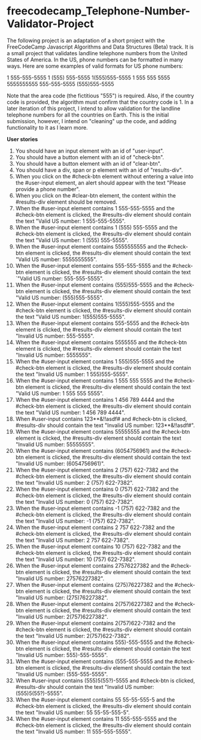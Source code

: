 # freecodecamp_Telephone-Number-Validator-Project

The following project is an adaptation of a short project with the FreeCodeCamp Javascript Algorithms and Data Structures (Beta) track. It is a small project that validates landline telephone numbers from the United States of America. In the US, phone numbers can be formatted in many ways. Here are some examples of valid formats for US phone numbers:

1 555-555-5555
1 (555) 555-5555
1(555)555-5555
1 555 555 5555
5555555555
555-555-5555
(555)555-5555

Note that the area code (the fictitious "555") is required. Also, if the country code is provided, the algorithm must confirm that the country code is 1. In a later iteration of this project, I intend to allow validation for the landline telephone numbers for all the countries on Earth. This is the initial submission, however, I intend on "cleaning" up the code, and adding functionality to it as I learn more.

**User stories**
1. You should have an input element with an id of "user-input".
2. You should have a button element with an id of "check-btn".
3. You should have a button element with an id of "clear-btn".
4. You should have a div, span or p element with an id of "results-div".
5. When you click on the #check-btn element without entering a value into the #user-input element, an alert should appear with the text "Please provide a phone number".
6. When you click on the #clear-btn element, the content within the #results-div element should be removed.
7. When the #user-input element contains 1 555-555-5555 and the #check-btn element is clicked, the #results-div element should contain the text "Valid US number: 1 555-555-5555".
8. When the #user-input element contains 1 (555) 555-5555 and the #check-btn element is clicked, the #results-div element should contain the text "Valid US number: 1 (555) 555-5555".
9. When the #user-input element contains 5555555555 and the #check-btn element is clicked, the #results-div element should contain the text "Valid US number: 5555555555".
10. When the #user-input element contains 555-555-5555 and the #check-btn element is clicked, the #results-div element should contain the text `"Valid US number: 555-555-5555".
11. When the #user-input element contains (555)555-5555 and the #check-btn element is clicked, the #results-div element should contain the text "Valid US number: (555)555-5555".
12. When the #user-input element contains 1(555)555-5555 and the #check-btn element is clicked, the #results-div element should contain the text "Valid US number: 1(555)555-5555".
13. When the #user-input element contains 555-5555 and the #check-btn element is clicked, the #results-div element should contain the text "Invalid US number: 555-5555".
14. When the #user-input element contains 5555555 and the #check-btn element is clicked, the #results-div element should contain the text "Invalid US number: 5555555".
15. When the #user-input element contains 1 555)555-5555 and the #check-btn element is clicked, the #results-div element should contain the text "Invalid US number: 1 555)555-5555".
16. When the #user-input element contains 1 555 555 5555 and the #check-btn element is clicked, the #results-div element should contain the text "Valid US number: 1 555 555 5555".
17. When the #user-input element contains 1 456 789 4444 and the #check-btn element is clicked, the #results-div element should contain the text "Valid US number: 1 456 789 4444".
18. When #user-input contains 123**&!!asdf# and #check-btn is clicked, #results-div should contain the text "Invalid US number: 123**&!!asdf#".
19. When the #user-input element contains 55555555 and the #check-btn element is clicked, the #results-div element should contain the text "Invalid US number: 55555555".
20. When the #user-input element contains (6054756961) and the #check-btn element is clicked, the #results-div element should contain the text "Invalid US number: (6054756961)".
21. When the #user-input element contains 2 (757) 622-7382 and the #check-btn element is clicked, the #results-div element should contain the text "Invalid US number: 2 (757) 622-7382".
22. When the #user-input element contains 0 (757) 622-7382 and the #check-btn element is clicked, the #results-div element should contain the text "Invalid US number: 0 (757) 622-7382".
23. When the #user-input element contains -1 (757) 622-7382 and the #check-btn element is clicked, the #results-div element should contain the text "Invalid US number: -1 (757) 622-7382".
24. When the #user-input element contains 2 757 622-7382 and the #check-btn element is clicked, the #results-div element should contain the text "Invalid US number: 2 757 622-7382".
25. When the #user-input element contains 10 (757) 622-7382 and the #check-btn element is clicked, the #results-div element should contain the text "Invalid US number: 10 (757) 622-7382".
26. When the #user-input element contains 27576227382 and the #check-btn element is clicked, the #results-div element should contain the text "Invalid US number: 27576227382".
27. When the #user-input element contains (275)76227382 and the #check-btn element is clicked, the #results-div element should contain the text "Invalid US number: (275)76227382".
28. When the #user-input element contains 2(757)6227382 and the #check-btn element is clicked, the #results-div element should contain the text "Invalid US number: 2(757)6227382".
29. When the #user-input element contains 2(757)622-7382 and the #check-btn element is clicked, the #results-div element should contain the text "Invalid US number: 2(757)622-7382".
30. When the #user-input element contains 555)-555-5555 and the #check-btn element is clicked, the #results-div element should contain the text "Invalid US number: 555)-555-5555".
31. When the #user-input element contains (555-555-5555 and the #check-btn element is clicked, the #results-div element should contain the text "Invalid US number: (555-555-5555".
32. When #user-input contains (555)5(55?)-5555 and #check-btn is clicked, #results-div should contain the text "Invalid US number: (555)5(55?)-5555".
33. When the #user-input element contains 55 55-55-555-5 and the #check-btn element is clicked, the #results-div element should contain the text "Invalid US number: 55 55-55-555-5".
34. When the #user-input element contains 11 555-555-5555 and the #check-btn element is clicked, the #results-div element should contain the text "Invalid US number: 11 555-555-5555".
